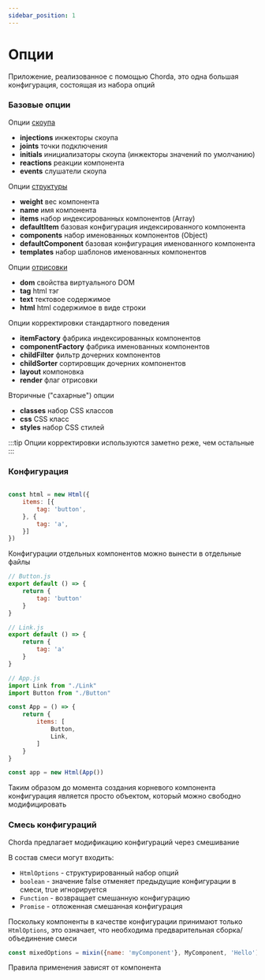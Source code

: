 ```yaml
---
sidebar_position: 1
---
```


# Опции

Приложение, реализованное с помощью Chorda, это одна большая конфигурация, состоящая из набора опций

### Базовые опции

Опции [скоупа](scope)

*    **injections** инжекторы скоупа
*    **joints** точки подключения
*    **initials** инициализаторы скоупа (инжекторы значений по умолчанию)
*    **reactions** реакции компонента
*    **events** слушатели скоупа

Опции [структуры](structure)

*    **weight** вес компонента
*    **name** имя компонента
*    **items** набор индексированных компонентов (Array)
*    **defaultItem** базовая конфигурация индексированного компонента
*    **components** набор именованных компонентов (Object)
*    **defaultComponent** базовая конфигурация именованного компонента
*    **templates** набор шаблонов именованных компонентов

Опции [отрисовки](render)

*    **dom** свойства виртуального DOM
*    **tag** html тэг
*    **text** тектовое содержимое
*    **html** html содержимое в виде строки

Опции корректировки стандартного поведения

*    **itemFactory** фабрика индексированных компонентов
*    **componentFactory** фабрика именованных компонентов
*    **childFilter** фильтр дочерних компонентов
*    **childSorter** сортировщик дочерних компонентов
*    **layout** компоновка
*    **render** флаг отрисовки

Вторичные ("сахарные") опции
*    **classes** набор CSS классов
*    **css** CSS класс
*    **styles** набор CSS стилей


:::tip
Опции корректировки используются заметно реже, чем остальные
:::



### Конфигурация

```javascript

const html = new Html({
    items: [{
        tag: 'button',
    }, {
        tag: 'a',
    }]
})

```


Конфигурации отдельных компонентов можно вынести в отдельные файлы

```javascript
// Button.js
export default () => {
    return {
        tag: 'button'
    }
}

// Link.js
export default () => {
    return {
        tag: 'a'
    }
}

// App.js
import Link from "./Link"
import Button from "./Button"

const App = () => {
    return {
        items: [
            Button, 
            Link,
        ]
    }
}

const app = new Html(App())
```

Таким образом до момента создания корневого компонента конфигурация является просто объектом, который можно свободно модифицировать


### Смесь конфигураций

Chorda предлагает модификацию конфигураций через смешивание

В состав смеси могут входить:
- `HtmlOptions` - структурированный набор опций
- `boolean` - значение false отменяет предыдущие конфигурации в смеси, true игнорируется
- `Function` - возвращает смешанную конфигурацию
- `Promise` - отложенная смешанная конфигурация

Поскольку компоненты в качестве конфигурации принимают только `HtmlOptions`, это означает, что необходима предварительная сборка/объединение смеси


```javascript
const mixedOptions = mixin({name: 'myComponent'}, MyComponent, 'Hello')
```

Правила применения зависят от компонента

